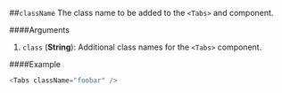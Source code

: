 ##`className`
The class name to be added to the `<Tabs>` and <TabsList> component.

####Arguments
1. `class` (__String__): Additional class names for the `<Tabs>` component.

####Example
```javascript
<Tabs className="foobar" />
```